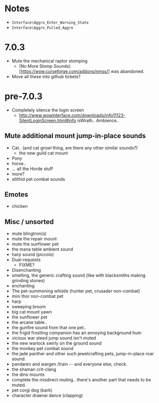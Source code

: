 # Notes

- `Interface\Aggro_Enter_Warning_State`
- `Interface\Aggro_Pulled_Aggro`

# 7.0.3

- Mute the mechanical raptor stomping
  - (No More Stomp Sounds)[https://wow.curseforge.com/addons/nmss/] was abandoned.
- Move all these into github tickets?

# pre-7.0.3

- Completely silence the login screen
  -  http://www.wowinterface.com/downloads/info11123-SilentLoginScreen.html#info isWrath..
      Ambience\..

## Mute additional mount jump-in-place sounds

- Cat.. (and cat growl thing, are there any other similar sounds?)
  - the new guild cat mount
- Pony
- horse..
- ... all the Horde stuff
- more?
- silithid pet combat sounds

## Emotes

- chicken

## Misc / unsorted

- mute blingtron(s)
- mute the repair mount
- mute the sunflower pet
- the mana table ambient sound
- harp sound (piccolo)
- Dual-requests
  -  FIXME?
- Disenchanting
- smelting, the generic crafting sound (like with blacksmiths making grinding stones)
- enchanting
- The pet-summoning whistle (hunter pet, crusader non-combat)
- mini thor non-combat pet
- harp
- sweeping broom
- big cat mount yawn
- the sunflower pet
- the arcane table..
- the gunfire sound from that one pet..
- the frigid frostling companion has an annoying background hum
- vicious war steed jump sound isn't muted
- the new warlock swirly on the ground sound
- the monkey pet combat sound
- the jade panther and other such jewelcrafting pets, jump-in-place roar sound.
- pandaren and wargen /train  -- and everyone else, check.
- the shaman crit-clang
- the dino mounts
- complete the misdirect muting.. there's another part that needs to be muted.
- pet corgi dog (bark)
- character draenai dance (clapping)

